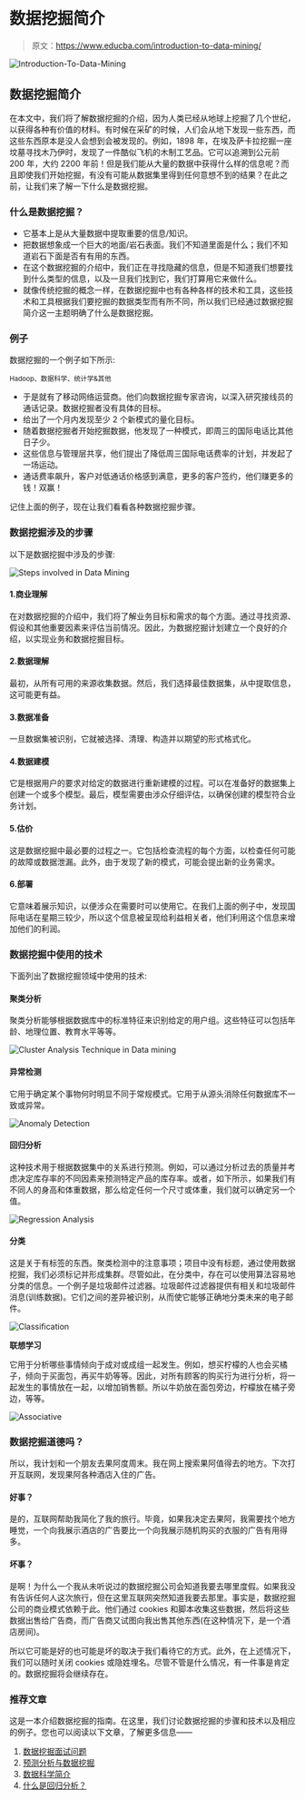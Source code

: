# 数据挖掘简介

> 原文：<https://www.educba.com/introduction-to-data-mining/>

![Introduction-To-Data-Mining](img/7d825988cc3f59fbe08bebb9d77f05bb.png)



## 数据挖掘简介

在本文中，我们将了解数据挖掘的介绍，因为人类已经从地球上挖掘了几个世纪，以获得各种有价值的材料。有时候在采矿的时候，人们会从地下发现一些东西，而这些东西原本是没人会想到会被发现的。例如，1898 年，在埃及萨卡拉挖掘一座坟墓寻找木乃伊时，发现了一件酷似飞机的木制工艺品。它可以追溯到公元前 200 年，大约 2200 年前！但是我们能从大量的数据中获得什么样的信息呢？而且即使我们开始挖掘，有没有可能从数据集里得到任何意想不到的结果？在此之前，让我们来了解一下什么是数据挖掘。

### 什么是数据挖掘？

*   它基本上是从大量数据中提取重要的信息/知识。
*   把数据想象成一个巨大的地面/岩石表面。我们不知道里面是什么；我们不知道岩石下面是否有有用的东西。
*   在这个数据挖掘的介绍中，我们正在寻找隐藏的信息，但是不知道我们想要找到什么类型的信息，以及一旦我们找到它，我们打算用它来做什么。
*   就像传统挖掘的概念一样，在数据挖掘中也有各种各样的技术和工具，这些技术和工具根据我们要挖掘的数据类型而有所不同，所以我们已经通过数据挖掘简介这一主题明确了什么是数据挖掘。

### 例子

数据挖掘的一个例子如下所示:

<small>Hadoop、数据科学、统计学&其他</small>

*   于是就有了移动网络运营商。他们向数据挖掘专家咨询，以深入研究接线员的通话记录。数据挖掘者没有具体的目标。
*   给出了一个月内发现至少 2 个新模式的量化目标。
*   随着数据挖掘者开始挖掘数据，他发现了一种模式，即周三的国际电话比其他日子少。
*   这些信息与管理层共享，他们提出了降低周三国际电话费率的计划，并发起了一场运动。
*   通话费率飙升，客户对低通话价格感到满意，更多的客户签约，他们赚更多的钱！双赢！

记住上面的例子，现在让我们看看各种数据挖掘步骤。

### 数据挖掘涉及的步骤

以下是数据挖掘中涉及的步骤:

![Steps involved in Data Mining](img/8dab5e55bd3b62f96de329b8b73769f9.png)



#### 1.商业理解

在对数据挖掘的介绍中，我们将了解业务目标和需求的每个方面。通过寻找资源、假设和其他重要因素来评估当前情况。因此，为数据挖掘计划建立一个良好的介绍，以实现业务和数据挖掘目标。

#### 2.数据理解

最初，从所有可用的来源收集数据。然后，我们选择最佳数据集，从中提取信息，这可能更有益。

#### 3.数据准备

一旦数据集被识别，它就被选择、清理、构造并以期望的形式格式化。

#### 4.数据建模

它是根据用户的要求对给定的数据进行重新建模的过程。可以在准备好的数据集上创建一个或多个模型。最后，模型需要由涉众仔细评估，以确保创建的模型符合业务计划。

#### 5.估价

这是数据挖掘中最必要的过程之一。它包括检查流程的每个方面，以检查任何可能的故障或数据泄漏。此外，由于发现了新的模式，可能会提出新的业务需求。

#### 6.部署

它意味着展示知识，以便涉众在需要时可以使用它。在我们上面的例子中，发现国际电话在星期三较少，所以这个信息被呈现给利益相关者，他们利用这个信息来增加他们的利润。

### 数据挖掘中使用的技术

下面列出了数据挖掘领域中使用的技术:

#### 聚类分析

聚类分析能够根据数据库中的标准特征来识别给定的用户组。这些特征可以包括年龄、地理位置、教育水平等等。

![Cluster Analysis Technique in Data mining](img/ac3090c477bcce4a41a0fdf4269a7aa0.png)



#### 异常检测

它用于确定某个事物何时明显不同于常规模式。它用于从源头消除任何数据库不一致或异常。

![Anomaly Detection](img/f0fe985b1be8a0753c6713e4ae7628dc.png)



#### 回归分析

这种技术用于根据数据集中的关系进行预测。例如，可以通过分析过去的质量并考虑决定库存率的不同因素来预测特定产品的库存率。或者，如下所示，如果我们有不同人的身高和体重数据，那么给定任何一个尺寸或体重，我们就可以确定另一个值。

![Regression Analysis](img/826b5922345ce2770f7a38565b9b2d71.png)



#### 分类

这是关于有标签的东西。聚类检测中的注意事项；项目中没有标题，通过使用数据挖掘，我们必须标记并形成集群。尽管如此，在分类中，存在可以使用算法容易地分类的信息。一个例子是垃圾邮件过滤器。垃圾邮件过滤器提供有相关和垃圾邮件消息(训练数据)。它们之间的差异被识别，从而使它能够正确地分类未来的电子邮件。

![Classification](img/2fe106f5d0379f6c66e511bd635d60e2.png)



**联想学习**

它用于分析哪些事情倾向于成对或成组一起发生。例如，想买柠檬的人也会买橘子，倾向于买面包，再买牛奶等等。因此，对所有顾客的购买行为进行分析，将一起发生的事情放在一起，以增加销售额。所以牛奶放在面包旁边，柠檬放在橘子旁边，等等。

![Associative](img/c08b932149b590296a28273b3dbb041b.png)



### 数据挖掘道德吗？

所以，我计划和一个朋友去果阿度周末。我在网上搜索果阿值得去的地方。下次打开互联网，发现果阿各种酒店入住的广告。

#### 好事？

是的，互联网帮助我简化了我的旅行。毕竟，如果我决定去果阿，我需要找个地方睡觉，一个向我展示酒店的广告要比一个向我展示随机购买的衣服的广告有用得多。

#### 坏事？

是啊！为什么一个我从未听说过的数据挖掘公司会知道我要去哪里度假。如果我没有告诉任何人这次旅行，但在这里互联网突然知道我要去那里。事实是，数据挖掘公司的商业模式依赖于此。他们通过 cookies 和脚本收集这些数据，然后将这些数据出售给广告商，而广告商又试图向我出售其他东西(在这种情况下，是一个酒店房间)。

所以它可能是好的也可能是坏的取决于我们看待它的方式。此外，在上述情况下，我们可以随时关闭 cookies 或隐姓埋名。尽管不管是什么情况，有一件事是肯定的。数据挖掘将会继续存在。

### 推荐文章

这是一本介绍数据挖掘的指南。在这里，我们讨论数据挖掘的步骤和技术以及相应的例子。您也可以阅读以下文章，了解更多信息——

1.  [数据挖掘面试问题](https://www.educba.com/data-mining-interview-questions/)
2.  [预测分析与数据挖掘](https://www.educba.com/predictive-analytics-vs-data-mining/)
3.  [数据科学简介](https://www.educba.com/introduction-to-data-science/)
4.  [什么是回归分析？](https://www.educba.com/what-is-regression-analysis/)





